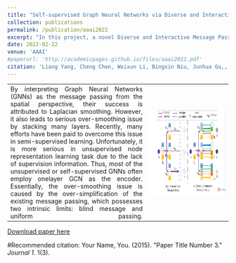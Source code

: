 ```yaml
---
title: "Self-supervised Graph Neural Networks via Diverse and Interactive Message Passing"
collection: publications
permalink: /publication/aaai2022
excerpt: "In this project, a novel Diverse and Interactive Message Passing (DIMP) is proposed for self-supervised learning by overcoming limits.<br/><img src='/images/aaai22result.png' style='zoom: 50%' >"
date: 2022-02-22
venue: 'AAAI'
#paperurl: 'http://academicpages.github.io/files/aaai2022.pdf'
citation: 'Liang Yang, Cheng Chen, Weixun Li, Bingxin Niu, Junhua Gu,, Chuan Wang, Dongxiao He, Yuanfang Guo, Xiaochun Cao. Self-supervised Graph Neural Networks via Diverse and Interactive Message Passing. AAAI-22.'
---
```


<html>
  <table width="80%" style="margin-left: auto; margin-right: auto;">
    <tr>
      <td  width="50%" style="text-align:justify; text-justify:distribute-all-lines; text-align-last:justify">
       By interpreting Graph Neural Networks (GNNs) as the message passing from the spatial perspective, their success is attributed to Laplacian smoothing. However, it also leads to serious over-smoothing issue by stacking many layers. Recently, many efforts have been paid to overcome this issue in semi-supervised learning. Unfortunately, it is more serious in unsupervised node representation learning task due to the lack of supervision information. Thus, most of the unsupervised or self-supervised GNNs often employ onelayer GCN as the encoder.  Essentially, the over-smoothing issue is caused by the over-simplification of the existing message passing, which possesses two intrinsic limits: blind message and uniform passing. 
      </td>
      <td width="30%">
        <img src='/images/aaai2022.png' width="300" height = "200" align=center>
      </td>
    </tr>
  </table>
</html>

[Download paper here](http://academicpages.github.io/files/aaai2022.pdf)

#Recommended citation: Your Name, You. (2015). "Paper Title Number 3." <i>Journal 1</i>. 1(3).
